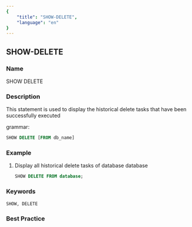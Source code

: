 ```yaml
---
{
    "title": "SHOW-DELETE",
    "language": "en"
}
---
```


<!--
Licensed to the Apache Software Foundation (ASF) under one
or more contributor license agreements.  See the NOTICE file
distributed with this work for additional information
regarding copyright ownership.  The ASF licenses this file
to you under the Apache License, Version 2.0 (the
"License"); you may not use this file except in compliance
with the License.  You may obtain a copy of the License at

  http://www.apache.org/licenses/LICENSE-2.0

Unless required by applicable law or agreed to in writing,
software distributed under the License is distributed on an
"AS IS" BASIS, WITHOUT WARRANTIES OR CONDITIONS OF ANY
KIND, either express or implied.  See the License for the
specific language governing permissions and limitations
under the License.
-->

## SHOW-DELETE

### Name

SHOW DELETE

### Description

This statement is used to display the historical delete tasks that have been successfully executed

grammar:

```sql
SHOW DELETE [FROM db_name]
````

### Example

  1. Display all historical delete tasks of database database

      ```sql
      SHOW DELETE FROM database;
      ````

### Keywords

    SHOW, DELETE

### Best Practice

